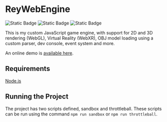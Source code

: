 # ReyWebEngine

![Static Badge](https://img.shields.io/badge/JavaScript-navy?style=flat)
![Static Badge](https://img.shields.io/badge/Custom%20Engine-dodgerblue?style=flat)
![Static Badge](https://img.shields.io/badge/Virtual%20Reality-darkviolet?style=flat)

This is my custom JavaScript game engine, with support for 2D and 3D rendering (WebGL), Virtual Reality (WebXR), OBJ model loading using a custom parser, dev console, event system and more.

An online demo is [available here](https://sandbox.reynisal.com).

## Requirements
[Node.js](https://nodejs.org/en/download)

## Running the Project
The project has two scripts defined, sandbox and throttleball. These scripts can be run using the command `npm run sandbox` or `npm run throttleball`.

